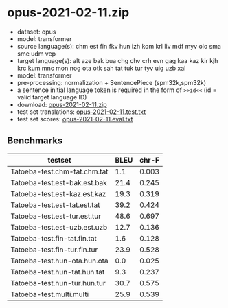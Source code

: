 # opus-2021-02-11.zip

* dataset: opus
* model: transformer
* source language(s): chm est fin fkv hun izh kom krl liv mdf myv olo sma sme udm vep
* target language(s): alt aze bak bua chg chv crh evn gag kaa kaz kir kjh krc kum mnc mon nog ota otk sah tat tuk tur tyv uig uzb xal
* model: transformer
* pre-processing: normalization + SentencePiece (spm32k,spm32k)
* a sentence initial language token is required in the form of `>>id<<` (id = valid target language ID)
* download: [opus-2021-02-11.zip](https://object.pouta.csc.fi/Tatoeba-MT-models/fiu-tut/opus-2021-02-11.zip)
* test set translations: [opus-2021-02-11.test.txt](https://object.pouta.csc.fi/Tatoeba-MT-models/fiu-tut/opus-2021-02-11.test.txt)
* test set scores: [opus-2021-02-11.eval.txt](https://object.pouta.csc.fi/Tatoeba-MT-models/fiu-tut/opus-2021-02-11.eval.txt)

## Benchmarks

| testset               | BLEU  | chr-F |
|-----------------------|-------|-------|
| Tatoeba-test.chm-tat.chm.tat 	| 1.1 	| 0.003 |
| Tatoeba-test.est-bak.est.bak 	| 21.4 	| 0.245 |
| Tatoeba-test.est-kaz.est.kaz 	| 19.3 	| 0.319 |
| Tatoeba-test.est-tat.est.tat 	| 39.2 	| 0.424 |
| Tatoeba-test.est-tur.est.tur 	| 48.6 	| 0.697 |
| Tatoeba-test.est-uzb.est.uzb 	| 12.7 	| 0.136 |
| Tatoeba-test.fin-tat.fin.tat 	| 1.6 	| 0.128 |
| Tatoeba-test.fin-tur.fin.tur 	| 23.9 	| 0.528 |
| Tatoeba-test.hun-ota.hun.ota 	| 0.0 	| 0.025 |
| Tatoeba-test.hun-tat.hun.tat 	| 9.3 	| 0.237 |
| Tatoeba-test.hun-tur.hun.tur 	| 30.7 	| 0.575 |
| Tatoeba-test.multi.multi 	| 25.9 	| 0.539 |

